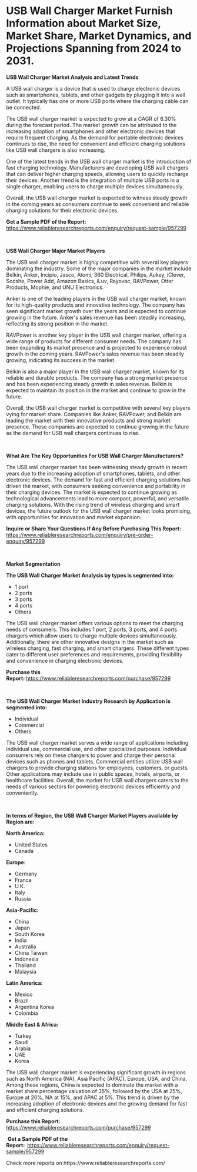 <p><h1>USB Wall Charger Market Furnish Information about Market Size, Market Share, Market Dynamics, and Projections Spanning from 2024 to 2031.</h1></p><p><strong>USB Wall Charger Market Analysis and Latest Trends</strong></p>
<p><p>A USB wall charger is a device that is used to charge electronic devices such as smartphones, tablets, and other gadgets by plugging it into a wall outlet. It typically has one or more USB ports where the charging cable can be connected.</p><p>The USB wall charger market is expected to grow at a CAGR of 6.30% during the forecast period. The market growth can be attributed to the increasing adoption of smartphones and other electronic devices that require frequent charging. As the demand for portable electronic devices continues to rise, the need for convenient and efficient charging solutions like USB wall chargers is also increasing.</p><p>One of the latest trends in the USB wall charger market is the introduction of fast charging technology. Manufacturers are developing USB wall chargers that can deliver higher charging speeds, allowing users to quickly recharge their devices. Another trend is the integration of multiple USB ports in a single charger, enabling users to charge multiple devices simultaneously.</p><p>Overall, the USB wall charger market is expected to witness steady growth in the coming years as consumers continue to seek convenient and reliable charging solutions for their electronic devices.</p></p>
<p><strong>Get a Sample PDF of the Report:&nbsp;</strong> <a href="https://www.reliableresearchreports.com/enquiry/request-sample/957299">https://www.reliableresearchreports.com/enquiry/request-sample/957299</a></p>
<p>&nbsp;</p>
<p><strong>USB Wall Charger Major Market Players</strong></p>
<p><p>The USB wall charger market is highly competitive with several key players dominating the industry. Some of the major companies in the market include Belkin, Anker, Incipio, Jasco, Atomi, 360 Electrical, Philips, Aukey, iClever, Scoshe, Power Add, Amazon Basics, iLuv, Rayovac, RAVPower, Otter Products, Mophie, and UNU Electronics.</p><p>Anker is one of the leading players in the USB wall charger market, known for its high-quality products and innovative technology. The company has seen significant market growth over the years and is expected to continue growing in the future. Anker's sales revenue has been steadily increasing, reflecting its strong position in the market.</p><p>RAVPower is another key player in the USB wall charger market, offering a wide range of products for different consumer needs. The company has been expanding its market presence and is projected to experience robust growth in the coming years. RAVPower's sales revenue has been steadily growing, indicating its success in the market.</p><p>Belkin is also a major player in the USB wall charger market, known for its reliable and durable products. The company has a strong market presence and has been experiencing steady growth in sales revenue. Belkin is expected to maintain its position in the market and continue to grow in the future.</p><p>Overall, the USB wall charger market is competitive with several key players vying for market share. Companies like Anker, RAVPower, and Belkin are leading the market with their innovative products and strong market presence. These companies are expected to continue growing in the future as the demand for USB wall chargers continues to rise.</p></p>
<p>&nbsp;</p>
<p><strong>What Are The Key Opportunities For USB Wall Charger Manufacturers?</strong></p>
<p><p>The USB wall charger market has been witnessing steady growth in recent years due to the increasing adoption of smartphones, tablets, and other electronic devices. The demand for fast and efficient charging solutions has driven the market, with consumers seeking convenience and portability in their charging devices. The market is expected to continue growing as technological advancements lead to more compact, powerful, and versatile charging solutions. With the rising trend of wireless charging and smart devices, the future outlook for the USB wall charger market looks promising, with opportunities for innovation and market expansion.</p></p>
<p><strong>Inquire or Share Your Questions If Any Before Purchasing This Report:</strong> <a href="https://www.reliableresearchreports.com/enquiry/pre-order-enquiry/957299">https://www.reliableresearchreports.com/enquiry/pre-order-enquiry/957299</a></p>
<p>&nbsp;</p>
<p><strong>Market Segmentation</strong></p>
<p><strong>The USB Wall Charger Market Analysis by types is segmented into:</strong></p>
<p><ul><li>1 port</li><li>2 ports</li><li>3 ports</li><li>4 ports</li><li>Others</li></ul></p>
<p><p>The USB wall charger market offers various options to meet the charging needs of consumers. This includes 1 port, 2 ports, 3 ports, and 4 ports chargers which allow users to charge multiple devices simultaneously. Additionally, there are other innovative designs in the market such as wireless charging, fast charging, and smart chargers. These different types cater to different user preferences and requirements, providing flexibility and convenience in charging electronic devices.</p></p>
<p><strong>Purchase this Report:&nbsp;</strong><a href="https://www.reliableresearchreports.com/purchase/957299">https://www.reliableresearchreports.com/purchase/957299</a></p>
<p>&nbsp;</p>
<p><strong>The USB Wall Charger Market Industry Research by Application is segmented into:</strong></p>
<p><ul><li>Individual</li><li>Commercial</li><li>Others</li></ul></p>
<p><p>The USB wall charger market serves a wide range of applications including individual use, commercial use, and other specialized purposes. Individual consumers rely on these chargers to power and charge their personal devices such as phones and tablets. Commercial entities utilize USB wall chargers to provide charging stations for employees, customers, or guests. Other applications may include use in public spaces, hotels, airports, or healthcare facilities. Overall, the market for USB wall chargers caters to the needs of various sectors for powering electronic devices efficiently and conveniently.</p></p>
<p>&nbsp;</p>
<p><strong>In terms of Region, the USB Wall Charger Market Players available by Region are:</strong></p>
<p>
    <p> <strong> North America: </strong>
        <ul>
            <li>United States</li>
            <li>Canada</li>
        </ul>
        </p> 
    <p> <strong> Europe: </strong>
        <ul>
            <li>Germany</li>
            <li>France</li>
            <li>U.K.</li>
            <li>Italy</li>
            <li>Russia</li>
        </ul>
        </p> 
    <p> <strong> Asia-Pacific: </strong>
        <ul>
            <li>China</li>
            <li>Japan</li>
            <li>South Korea</li>
            <li>India</li>
            <li>Australia</li>
            <li>China Taiwan</li>
            <li>Indonesia</li>
            <li>Thailand</li>
            <li>Malaysia</li>
        </ul>
        </p> 
    <p> <strong> Latin America: </strong>
        <ul>
            <li>Mexico</li>
            <li>Brazil</li>
            <li>Argentina Korea</li>
            <li>Colombia</li>
        </ul>
        </p> 
    <p> <strong> Middle East & Africa: </strong>
        <ul>
            <li>Turkey</li>
            <li>Saudi</li>
            <li>Arabia</li>
            <li>UAE</li>
            <li>Korea</li>
        </ul>
    </p>
    </p>
<p><p>The USB wall charger market is experiencing significant growth in regions such as North America (NA), Asia Pacific (APAC), Europe, USA, and China. Among these regions, China is expected to dominate the market with a market share percentage valuation of 35%, followed by the USA at 25%, Europe at 20%, NA at 15%, and APAC at 5%. This trend is driven by the increasing adoption of electronic devices and the growing demand for fast and efficient charging solutions.</p></p>
<p><strong>Purchase this Report: </strong><a href="https://www.reliableresearchreports.com/purchase/957299">https://www.reliableresearchreports.com/purchase/957299</a></p>
<p>&nbsp;<strong>Get a Sample PDF of the Report:&nbsp;&nbsp;</strong><a href="https://www.reliableresearchreports.com/enquiry/request-sample/957299">https://www.reliableresearchreports.com/enquiry/request-sample/957299</a></p>
<p><strong></strong></p>
<p>Check more reports on https://www.reliableresearchreports.com/</p>